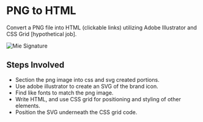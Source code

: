 # PNG to HTML
Convert a PNG file into HTML (clickable links) utilizing Adobe Illustrator and CSS Grid [hypothetical job].

![Mie Signature](https://user-images.githubusercontent.com/36872516/117516848-84cd6180-af57-11eb-92ab-9ccaa9f1729a.png)

## Steps Involved
* Section the png image into css and svg created portions.
* Use adobe illustrator to create an SVG of the brand icon.
* Find like fonts to match the png image. 
* Write HTML, and use CSS grid for positioning and styling of other elements. 
* Position the SVG underneath the CSS grid code. 

